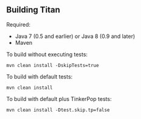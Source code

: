 Building Titan
--------------

Required:

* Java 7 (0.5 and earlier) or Java 8 (0.9 and later)
* Maven

To build without executing tests:

```
mvn clean install -DskipTests=true
```

To build with default tests:

```
mvn clean install
```

To build with default plus TinkerPop tests:

```
mvn clean install -Dtest.skip.tp=false
```
